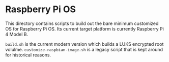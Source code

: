 # Raspberry Pi OS

This directory contains scripts to build out the bare minimum customized OS for Raspberry Pi OS. Its current target
platform is currently Raspberry Pi 4 Model B.

`build.sh` is the current modern version which builds a LUKS encrypted root volulme. `customize-raspbian-image.sh`
is a legacy script that is kept around for historical reasons.
